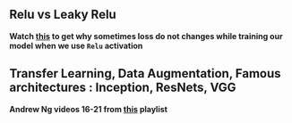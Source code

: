 ## Relu vs Leaky Relu
**Watch [this](https://youtu.be/Y-ruNSdpZ0Q?si=1Gm8_W9YWxcR7PjO) to get why sometimes loss do not changes while training our model when we use `Relu` activation**

## Transfer Learning, Data Augmentation, Famous architectures : Inception, ResNets, VGG
**Andrew Ng videos 16-21 from [this](https://www.youtube.com/playlist?list=PLkDaE6sCZn6Gl29AoE31iwdVwSG-KnDzF) playlist**

